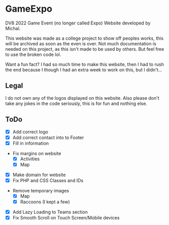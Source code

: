 # GameExpo
DV8 2022 Game Event (no longer called Expo) Website developed by Michal.

This website was made as a college project to show off peoples works, this will be archived as soon as the even is over.
Not much documentation is needed on this project, as this isn't made to be used by others. But feel free to use the broken code lol.

Want a fun fact? I had so much time to make this website, then I had to rush the end because I though I had an extra week to work on this, but I didn't...

## Legal
I do not own any of the logos displayed on this website. Also please don't take any jokes in the code seriously, this is for fun and nothing else.

## ToDo
  - [x] Add correct logo
  - [x] Add correct contact into to Footer
  - [x] Fill in information

- Fix margins on website
  - [x] Activities
  - [x] Map
- [x] Make domain for website
- [x] Fix PHP and CSS Classes and IDs
- Remove temporary images
  - [x] Map
  - [x] Raccoons (I kept a few)

 - [x] Add Lazy Loading to Teams section
 - [x] Fix Smooth Scroll on Touch Screen/Mobile devices
